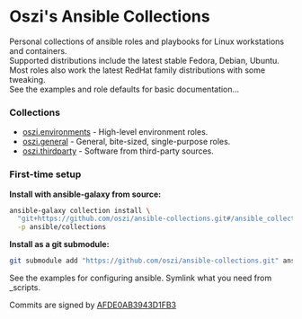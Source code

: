 # Oszi's Ansible Collections

Personal collections of ansible roles and playbooks for Linux workstations and containers.  
Supported distributions include the latest stable Fedora, Debian, Ubuntu.  
Most roles also work the latest RedHat family distributions with some tweaking.  
See the examples and role defaults for basic documentation...

### Collections

* [oszi.environments](ansible_collections/oszi/environments) -
High-level environment roles.
* [oszi.general](ansible_collections/oszi/general) -
General, bite-sized, single-purpose roles.
* [oszi.thirdparty](ansible_collections/oszi/thirdparty) -
Software from third-party sources.

### First-time setup

**Install with ansible-galaxy from source:**

```bash
ansible-galaxy collection install \
  "git+https://github.com/oszi/ansible-collections.git#/ansible_collections/oszi/" \
  -p ansible/collections
```

**Install as a git submodule:**

```bash
git submodule add "https://github.com/oszi/ansible-collections.git" ansible/collections
```

See the examples for configuring ansible. Symlink what you need from _scripts.

Commits are signed by [AFDE0AB3943D1FB3](https://oszi.dev/oszi.dev.asc)
